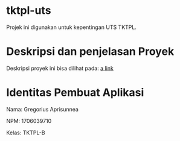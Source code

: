 # tktpl-uts
Projek ini digunakan untuk kepentingan UTS TKTPL. 

# Deskripsi dan penjelasan Proyek
Deskripsi proyek ini bisa dilihat pada: [a link](https://docs.google.com/document/d/18cVV50jBDqCf0Aeb5SPij5JOXwEgN-ZbJzWLf1vdhpw/edit )

# Identitas Pembuat Aplikasi
Nama: Gregorius Aprisunnea

NPM: 1706039710

Kelas: TKTPL-B
